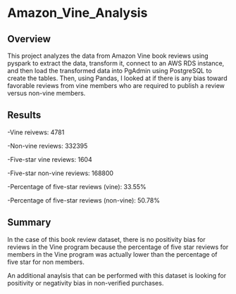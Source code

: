 # Amazon_Vine_Analysis

## Overview
This project analyzes the data from Amazon Vine book reviews using pyspark to extract the data, transform it, connect to an AWS RDS instance, and then load the transformed data into PgAdmin using PostgreSQL to create the tables. Then, using Pandas, I looked at if there is any bias toward favorable reviews from vine members who are required to publish a review versus non-vine members. 

## Results 

-Vine reivews: 4781

-Non-vine reviews: 332395

-Five-star vine reviews: 1604

-Five-star non-vine reviews: 168800

-Percentage of five-star reviews (vine): 33.55%

-Percentage of five-star reviews (non-vine): 50.78%

## Summary 

In the case of this book review dataset, there is no positivity bias for reviews in the Vine program because the percentage of five star reviews for members in the Vine program was actually lower than the percentage of five star for non members. 

An additional anaylsis that can be performed with this dataset is looking for positivity or negativity bias in non-verified purchases. 



